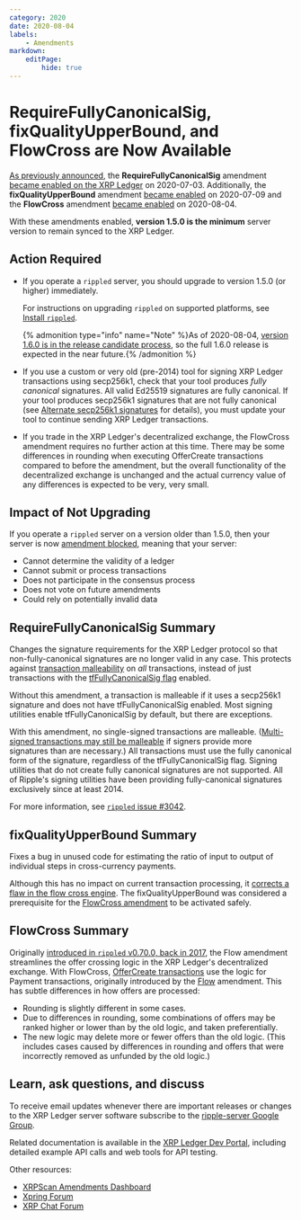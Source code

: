 ```yaml
---
category: 2020
date: 2020-08-04
labels:
    - Amendments
markdown:
    editPage:
        hide: true
---
```

# RequireFullyCanonicalSig, fixQualityUpperBound, and FlowCross are Now Available

[As previously announced](https://xrpl.org/blog/2020/requirefullycanonicalsig-expected.html), the **RequireFullyCanonicalSig** amendment [became enabled on the XRP Ledger](https://xrpcharts.ripple.com/#/transactions/94D8B158E948148B949CC3C35DD5DC4791D799E1FD5D3CE0E570160EDEF947D3) on 2020-07-03. Additionally, the **fixQualityUpperBound** amendment [became enabled](https://xrpcharts.ripple.com/#/transactions/5F8E9E9B175BB7B95F529BEFE3C84253E78DAF6076078EC450A480C861F6889E) on 2020-07-09 and the **FlowCross** amendment [became enabled](https://xrpcharts.ripple.com/#/transactions/44C4B040448D89B6C5A5DEC97C17FEDC2E590BA094BC7DB63B7FDC888B9ED78F) on 2020-08-04.

With these amendments enabled, **version 1.5.0 is the minimum** server version to remain synced to the XRP Ledger.

<!-- BREAK -->

## Action Required

- If you operate a `rippled` server, you should upgrade to version 1.5.0 (or higher) immediately.

    For instructions on upgrading `rippled` on supported platforms, see [Install `rippled`](https://xrpl.org/install-rippled.html).

    {% admonition type="info" name="Note" %}As of 2020-08-04, [version 1.6.0 is in the release candidate process](https://github.com/ripple/rippled/commit/7b048b423e8ae08a54018a89231d050b9f562855), so the full 1.6.0 release is expected in the near future.{% /admonition %}

- If you use a custom or very old (pre-2014) tool for signing XRP Ledger transactions using secp256k1, check that your tool produces _fully canonical_ signatures. All valid Ed25519 signatures are fully canonical. If your tool produces secp256k1 signatures that are not fully canonical (see [Alternate secp256k1 signatures](https://xrpl.org/transaction-malleability.html#alternate-secp256k1-signatures) for details), you must update your tool to continue sending XRP Ledger transactions.

- If you trade in the XRP Ledger's decentralized exchange, the FlowCross amendment requires no further action at this time. There may be some differences in rounding when executing OfferCreate transactions compared to before the amendment, but the overall functionality of the decentralized exchange is unchanged and the actual currency value of any differences is expected to be very, very small.


## Impact of Not Upgrading

If you operate a `rippled` server on a version older than 1.5.0, then your server is now [amendment blocked](https://xrpl.org/amendments.html#amendment-blocked), meaning that your server:

* Cannot determine the validity of a ledger
* Cannot submit or process transactions
* Does not participate in the consensus process
* Does not vote on future amendments
* Could rely on potentially invalid data


## RequireFullyCanonicalSig Summary

Changes the signature requirements for the XRP Ledger protocol so that non-fully-canonical signatures are no longer valid in any case. This protects against [transaction malleability](https://xrpl.org/transaction-malleability.html) on _all_ transactions, instead of just transactions with the [tfFullyCanonicalSig flag](https://xrpl.org/transaction-common-fields.html#global-flags) enabled.

Without this amendment, a transaction is malleable if it uses a secp256k1 signature and does not have tfFullyCanonicalSig enabled. Most signing utilities enable tfFullyCanonicalSig by default, but there are exceptions.

With this amendment, no single-signed transactions are malleable. ([Multi-signed transactions may still be malleable](https://xrpl.org/transaction-malleability.html#malleability-with-multi-signatures) if signers provide more signatures than are necessary.) All transactions must use the fully canonical form of the signature, regardless of the tfFullyCanonicalSig flag. Signing utilities that do not create fully canonical signatures are not supported. All of Ripple's signing utilities have been providing fully-canonical signatures exclusively since at least 2014.

For more information, see [`rippled` issue #3042](https://github.com/ripple/rippled/issues/3042).


## fixQualityUpperBound Summary

Fixes a bug in unused code for estimating the ratio of input to output of individual steps in cross-currency payments.

Although this has no impact on current transaction processing, it [corrects a flaw in the flow cross engine](https://twitter.com/nbougalis/status/1273415169482223616). The fixQualityUpperBound was considered a prerequisite for the [FlowCross amendment](https://xrpl.org/known-amendments.html#flowcross) to be activated safely.


## FlowCross Summary

Originally [introduced in `rippled` v0.70.0, back in 2017](https://xrpl.org/blog/2017/rippled-0.70.0.html), the Flow amendment streamlines the offer crossing logic in the XRP Ledger's decentralized exchange. With FlowCross, [OfferCreate transactions](https://xrpl.org/offercreate.html) use the logic for Payment transactions, originally introduced by the [Flow](https://xrpl.org/known-amendments.html#flow) amendment. This has subtle differences in how offers are processed:

- Rounding is slightly different in some cases.
- Due to differences in rounding, some combinations of offers may be ranked higher or lower than by the old logic, and taken preferentially.
- The new logic may delete more or fewer offers than the old logic. (This includes cases caused by differences in rounding and offers that were incorrectly removed as unfunded by the old logic.)

## Learn, ask questions, and discuss

To receive email updates whenever there are important releases or changes to the XRP Ledger server software subscribe to the [ripple-server Google Group](https://groups.google.com/forum/#!forum/ripple-server).

Related documentation is available in the [XRP Ledger Dev Portal](https://xrpl.org/), including detailed example API calls and web tools for API testing.

Other resources:

* [XRPScan Amendments Dashboard](https://xrpscan.com/amendments)
* [Xpring Forum](https://forum.xpring.io/)
* [XRP Chat Forum](http://www.xrpchat.com/)
